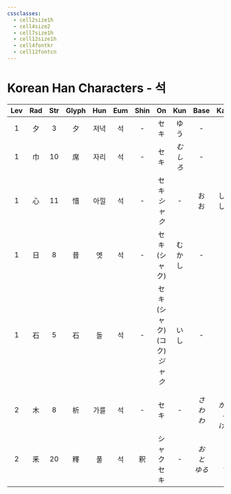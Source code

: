 ```yaml
---
cssclasses:
  - cell2size1h
  - cell4size2
  - cell7size1h
  - cell12size1h
  - cell4fontkr
  - cell12fontcn
---
```


# Korean Han Characters - 석

| Lev | Rad | Str | Glyph | Hun | Eum | Shin |              On              |  Kun  |      Base      |       Kana       | Simp |    Man     | Can  |     Viet      |
| :-: | :-: | :-: | :---: | :-: | :-: | :--: | :--------------------------: | :---: | :------------: | :--------------: | :--: | :--------: | :--: | :-----------: |
|  1  |  夕  |  3  |   夕   | 저녁  |  석  |  -   |              セキ              |  ゆう   |       -        |        -         |  -   |  xī<br>xì  | zik6 |     tịch      |
|  1  |  巾  | 10  |   席   | 자리  |  석  |  -   |              セキ              | *むしろ* |       -        |        -         |  -   |     xí     | zik6 | tiệc<br>tịch  |
|  1  |  心  | 11  |   惜   | 아낄  |  석  |  -   |         セキ<br>*シャク*          |   -   |     お<br>お     |     しい<br>しむ     |  -   |     xī     | sik1 |     tiếc      |
|  1  |  日  |  8  |   昔   |  옛  |  석  |  -   |         セキ<br>(シャク)          |  むかし  |       -        |        -         |  -   | xī<br>*xí* | sik1 |     tích      |
|  1  |  石  |  5  |   石   |  돌  |  석  |  -   | セキ<br>(シャク)<br>(コク)<br>*ジャク* |  いし   |       -        |        -         |  -   | dàn<br>shí | sek6 |     thạch     |
|  2  |  木  |  8  |   析   | 가를  |  석  |  -   |              セキ              |   -   | *さ<br>わ<br>わ*  | *く<br>かれる<br>ける* |  -   |     xī     | sik1 | chiết<br>tích |
|  2  |  釆  | 20  |   釋   |  풀  |  석  |  釈   |          シャク<br>セキ           |   -   | *お<br>と<br>ゆる* |  *く<br>く<br>す*   |  释   |    shì     | sik1 |     thích     |
